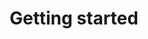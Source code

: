 ---
title: Getting started
redirect_from: latest/getting-started/index
show_read_time: false
show_toc: false
canonical_url: 'https://docs.projectcalico.org/v3.9/getting-started/index'
---